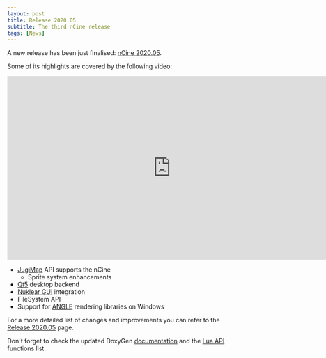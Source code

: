 ```yaml
---
layout: post
title: Release 2020.05
subtitle: The third nCine release
tags: [News]
---
```


A new release has been just finalised: [nCine 2020.05](https://github.com/nCine/nCine/releases/tag/2020.05).

Some of its highlights are covered by the following video:

<div class="embed-responsive embed-responsive-16by9">
  <iframe width="750" height="422" src="https://www.youtube.com/embed/uSysGQPMZ4U" frameborder="0" allowfullscreen></iframe>
</div>

* [JugiMap](http://jugimap.com/) API supports the nCine
  * Sprite system enhancements
* [Qt5](https://www.qt.io/) desktop backend
* [Nuklear GUI](https://github.com/Immediate-Mode-UI/Nuklear) integration
* FileSystem API
* Support for [ANGLE](http://angleproject.org) rendering libraries on Windows

For a more detailed list of changes and improvements you can refer to the [Release 2020.05](/download-202005/) page.

Don't forget to check the updated DoxyGen [documentation](/docs/index.html) and the [Lua API](/lua_api.html) functions list.
